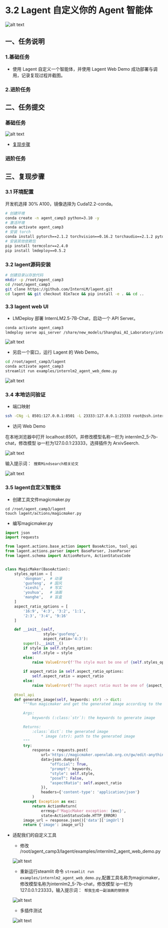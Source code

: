 # 3.2 Lagent 自定义你的 Agent 智能体

![alt text](image.png)

## 一、任务说明

### 1.基础任务

- 使用 Lagent 自定义一个智能体，并使用 Lagent Web Demo 成功部署与调用，记录复现过程并截图。

### 2.进阶任务


## 二、任务提交

### 基础任务

![alt text](image-8.png)

- [复现步骤](#35--lagent自定义智能体)


### 进阶任务

## 三、复现步骤

### 3.1 环境配置

开发机选择 30% A100，镜像选择为 Cuda12.2-conda。

``` bash
# 创建环境
conda create -n agent_camp3 python=3.10 -y
# 激活环境
conda activate agent_camp3
# 安装 torch
conda install pytorch==2.1.2 torchvision==0.16.2 torchaudio==2.1.2 pytorch-cuda=12.1 -c pytorch -c nvidia -y
# 安装其他依赖包
pip install termcolor==2.4.0
pip install lmdeploy==0.5.2
```

### 3.2 lagent源码安装

``` bash
# 创建目录以存放代码
mkdir -p /root/agent_camp3
cd /root/agent_camp3
git clone https://github.com/InternLM/lagent.git
cd lagent && git checkout 81e7ace && pip install -e . && cd ..
```

### 3.3 lagent web UI

- LMDeploy 部署 InternLM2.5-7B-Chat，启动一个 API Server。

```bash
conda activate agent_camp3
lmdeploy serve api_server /share/new_models/Shanghai_AI_Laboratory/internlm2_5-7b-chat --model-name internlm2_5-7b-chat
```

![alt text](image-2.png)

- 另启一个窗口，运行 Lagent 的 Web Demo。

```bash 
cd /root/agent_camp3/lagent
conda activate agent_camp3
streamlit run examples/internlm2_agent_web_demo.py
```

![alt text](image-3.png)

### 3.4 本地访问验证

- 端口映射

```bash
ssh -CNg -L 8501:127.0.0.1:8501 -L 23333:127.0.0.1:23333 root@ssh.intern-ai.org.cn -p <你的 SSH 端口号>
```

- 访问 Web Demo

在本地浏览器中打开 localhost:8501，并修改模型名称一栏为 internlm2_5-7b-chat，修改模型 ip一栏为127.0.0.1:23333，选择插件为 ArxivSeerch.

![alt text](image-4.png)

输入提示词：``` 搜索Mindsearch相关论文``` 

![alt text](image-5.png)

### 3.5  lagent自定义智能体

- 创建工具文件magicmaker.py

```shell
cd /root/agent_camp3/lagent
touch lagent/actions/magicmaker.py
```
- 编写magicmaker.py

```python
import json
import requests

from lagent.actions.base_action import BaseAction, tool_api
from lagent.actions.parser import BaseParser, JsonParser
from lagent.schema import ActionReturn, ActionStatusCode


class MagicMaker(BaseAction):
    styles_option = [
        'dongman',  # 动漫
        'guofeng',  # 国风
        'xieshi',   # 写实
        'youhua',   # 油画
        'manghe',   # 盲盒
    ]
    aspect_ratio_options = [
        '16:9', '4:3', '3:2', '1:1',
        '2:3', '3:4', '9:16'
    ]

    def __init__(self,
                 style='guofeng',
                 aspect_ratio='4:3'):
        super().__init__()
        if style in self.styles_option:
            self.style = style
        else:
            raise ValueError(f'The style must be one of {self.styles_option}')
        
        if aspect_ratio in self.aspect_ratio_options:
            self.aspect_ratio = aspect_ratio
        else:
            raise ValueError(f'The aspect ratio must be one of {aspect_ratio}')
    
    @tool_api
    def generate_image(self, keywords: str) -> dict:
        """Run magicmaker and get the generated image according to the keywords.

        Args:
            keywords (:class:`str`): the keywords to generate image

        Returns:
            :class:`dict`: the generated image
                * image (str): path to the generated image
        """
        try:
            response = requests.post(
                url='https://magicmaker.openxlab.org.cn/gw/edit-anything/api/v1/bff/sd/generate',
                data=json.dumps({
                    "official": True,
                    "prompt": keywords,
                    "style": self.style,
                    "poseT": False,
                    "aspectRatio": self.aspect_ratio
                }),
                headers={'content-type': 'application/json'}
            )
        except Exception as exc:
            return ActionReturn(
                errmsg=f'MagicMaker exception: {exc}',
                state=ActionStatusCode.HTTP_ERROR)
        image_url = response.json()['data']['imgUrl']
        return {'image': image_url}
```

- 适配我们的自定义工具

    - 修改 /root/agent_camp3/lagent/examples/internlm2_agent_web_demo.py

    ![alt text](image-6.png)

    - 重新运行steamlit 命令 `streamlit run examples/internlm2_agent_web_demo.py`,配置工具名称为magicmaker，修改模型名称为internlm2_5-7b-chat，修改模型 ip一栏为127.0.0.1:23333，输入提示词：``` 帮我生成一副油画的钢铁侠```

    ![alt text](image-7.png)

    - 多插件测试

    ![alt text](image-8.png)


